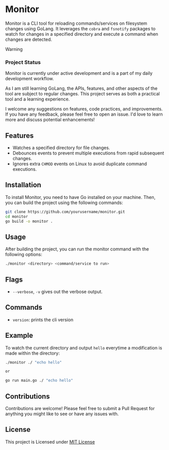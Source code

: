 # Monitor

Monitor is a CLI tool for reloading commands/services on filesystem changes using GoLang. It leverages the `cobra` and `fsnotify` packages to watch for changes in a specified directory and execute a command when changes are detected.

> [!WARNING]
> ### Project Status
> Monitor is currently under active development and is a part of my daily development workflow.
>
> As I am still learning GoLang, the APIs, features, and other aspects of the tool are subject to regular changes. This project serves as both a practical tool and a learning experience.
>
> I welcome any suggestions on features, code practices, and improvements. If you have any feedback, please feel free to open an issue. I'd love to learn more and discuss potential enhancements!

## Features

- Watches a specified directory for file changes.
- Debounces events to prevent multiple executions from rapid subsequent changes.
- Ignores extra `CHMOD` events on Linux to avoid duplicate command executions.

## Installation

To install Monitor, you need to have Go installed on your machine. Then, you can build the project using the following commands:

```bash
git clone https://github.com/yourusername/monitor.git
cd monitor
go build -o monitor .
```

## Usage

After building the project, you can run the monitor command with the following options:

```bash
./monitor <directory> <command/service to run>
```

## Flags

- `--verbose`, `-v` gives out the verbose output.

## Commands

- `version`: prints the cli version

## Example

To watch the current directory and output `hello` everytime a modification is made within the directory:

```bash
./monitor ./ "echo hello"

or

go run main.go ./ "echo hello"
```

## Contributions

Contributions are welcome! Please feel free to submit a Pull Request for anything you might like to see or have any issues with.

## License

This project is Licensed under [MIT License](https://github.com/maranix/monitor/blob/main/LICENSE)
